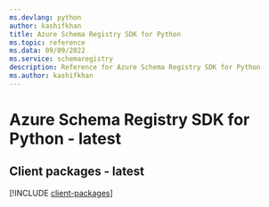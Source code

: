 ```yaml
---
ms.devlang: python
author: kashifkhan
title: Azure Schema Registry SDK for Python
ms.topic: reference
ms.data: 09/09/2022
ms.service: schemaregistry
description: Reference for Azure Schema Registry SDK for Python
ms.author: kashifkhan
---
```

# Azure Schema Registry SDK for Python - latest

## Client packages - latest
[!INCLUDE [client-packages](schema-registry-client-index.md)]